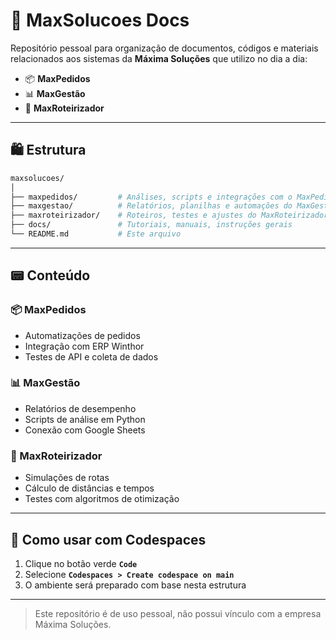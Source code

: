 # 📁 MaxSolucoes Docs

Repositório pessoal para organização de documentos, códigos e materiais relacionados aos sistemas da **Máxima Soluções** que utilizo no dia a dia:

- 📦 **MaxPedidos**
- 📊 **MaxGestão**
- 📍 **MaxRoteirizador**

---

## 🛍 Estrutura

```bash
maxsolucoes/
│
├── maxpedidos/         # Análises, scripts e integrações com o MaxPedidos
├── maxgestao/          # Relatórios, planilhas e automações do MaxGestão
├── maxroteirizador/    # Roteiros, testes e ajustes do MaxRoteirizador
├── docs/               # Tutoriais, manuais, instruções gerais
└── README.md           # Este arquivo
```

---

## 📟 Conteúdo

### 📦 MaxPedidos  
- Automatizações de pedidos
- Integração com ERP Winthor
- Testes de API e coleta de dados

### 📊 MaxGestão  
- Relatórios de desempenho
- Scripts de análise em Python
- Conexão com Google Sheets

### 📍 MaxRoteirizador  
- Simulações de rotas
- Cálculo de distâncias e tempos
- Testes com algoritmos de otimização

---

## 🚀 Como usar com Codespaces

1. Clique no botão verde **`Code`**
2. Selecione **`Codespaces > Create codespace on main`**
3. O ambiente será preparado com base nesta estrutura

---

> Este repositório é de uso pessoal, não possui vínculo com a empresa Máxima Soluções.
